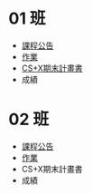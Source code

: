 # 01 班
* [課程公告](01/announcement.md)
* [作業](01/homework.md)
* [CS+X期末計畫書](01/proposal.md)
* 成績

# 02 班

* [課程公告](02/announcement.md)
* [作業](02/homework.md)
* CS+X期末計畫書
* 成績

